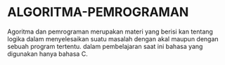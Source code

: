 # ALGORITMA-PEMROGRAMAN
Agoritma dan pemrograman merupakan materi yang berisi kan tentang logika dalam menyelesaikan suatu masalah dengan akal maupun dengan sebuah program tertentu. dalam pembelajaran saat ini bahasa yang digunakan hanya bahasa C.
